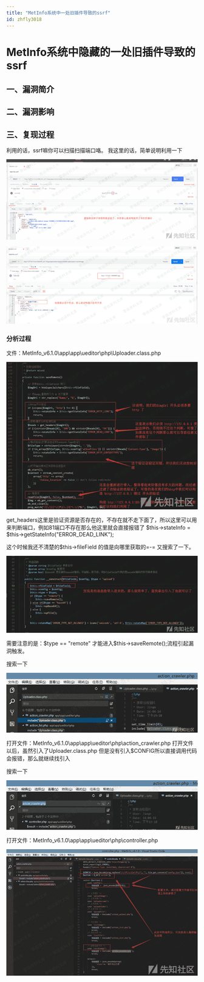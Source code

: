 ```yaml
---
title: "MetInfo系统中一处旧插件导致的ssrf"
id: zhfly3018
---
```


# MetInfo系统中隐藏的一处旧插件导致的ssrf

## 一、漏洞简介

## 二、漏洞影响

## 三、复现过程

利用的话，ssrf嘛你可以扫描扫描端口咯。
我这里的话，简单说明利用一下

![image](../img/c6b82af8c4565712a42443d480e790e6.png)

![image](../img/1945163711b1b620d72452baac8f2bc2.png)

### 分析过程

文件：MetInfo_v6.1.0\app\app\ueditor\php\Uploader.class.php

![image](../img/9bf5985ce73e862b69092bc04cbd0cd5.png)

get_headers这里是验证资源是否存在的，不存在就不走下面了，所以这里可以用来判断端口，例如81端口不存在那么他这里就会直接报错了
$this->stateInfo = $this->getStateInfo("ERROR_DEAD_LINK");

这个时候我还不清楚的$this->fileField 的值是向哪里获取的=-=
又搜索了一下。

![image](../img/fb542b80caba53e9f888ff118548ac85.png)

需要注意的是：$type == "remote" 才能进入$this->saveRemote();流程引起漏洞触发。

搜索一下

![image](../img/cbd99a5b1df6b7b550f6f454f42fbb29.png)

打开文件：MetInfo_v6.1.0\app\app\ueditor\php\action_crawler.php
打开文件以后，虽然引入了Uploader.class.php 但是没有引入$CONFIG所以直接调用代码会报错，那么就继续找引入

搜索一下

![image](../img/0a8faeec1b096bb2ef1954eb9dc5eedd.png)

打开文件：MetInfo_v6.1.0\app\app\ueditor\php\controller.php

![image](../img/d0ffcb7f955ff57bc55e13a7c217eb26.png)